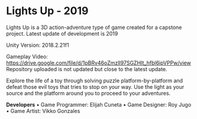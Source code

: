 # Lights Up - 2019
Lights Up is a 3D action-adventure type of game created for a capstone project. Latest update of development is 2019

Unity Version: 2018.2.21f1

Gameplay Video: https://drive.google.com/file/d/1pBRv46oZmzlI97SGZHIt_hfbl6ipVPPw/view
Repository uploaded is not updated but close to the latest update.

Explore the life of a toy through solving puzzle platform-by-platform and defeat those evil toys that tries to stop on your way. Use the light as your source and the platform around you to proceed to  your adventures. 

**Developers**
• Game Programmer: Elijah Cuneta
• Game Designer: Roy Jugo
• Game Artist: Vikko Gonzales
